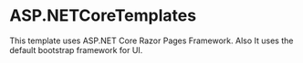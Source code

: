 # ASP.NETCoreTemplates
This template uses ASP.NET Core Razor Pages Framework.
Also It uses the default bootstrap framework for UI.
